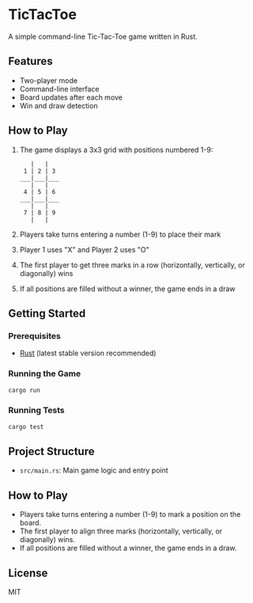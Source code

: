 # TicTacToe

A simple command-line Tic-Tac-Toe game written in Rust.

## Features
- Two-player mode
- Command-line interface
- Board updates after each move
- Win and draw detection

## How to Play

1. The game displays a 3x3 grid with positions numbered 1-9:
   ```
      |   |   
    1 | 2 | 3 
   ___|___|___
      |   |   
    4 | 5 | 6 
   ___|___|___
      |   |   
    7 | 8 | 9 
      |   |   
   ```

2. Players take turns entering a number (1-9) to place their mark
3. Player 1 uses "X" and Player 2 uses "O"
4. The first player to get three marks in a row (horizontally, vertically, or diagonally) wins
5. If all positions are filled without a winner, the game ends in a draw

## Getting Started

### Prerequisites
- [Rust](https://www.rust-lang.org/tools/install) (latest stable version recommended)

### Running the Game
```sh
cargo run
```

### Running Tests
```sh
cargo test
```

## Project Structure
- `src/main.rs`: Main game logic and entry point

## How to Play
- Players take turns entering a number (1-9) to mark a position on the board.
- The first player to align three marks (horizontally, vertically, or diagonally) wins.
- If all positions are filled without a winner, the game ends in a draw.

## License
MIT
